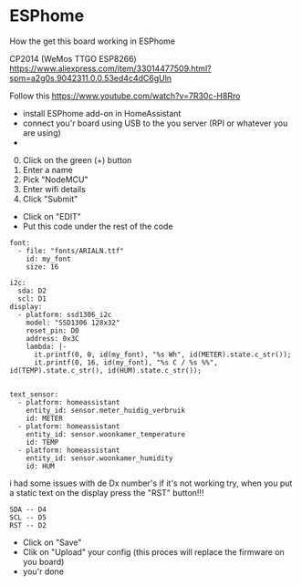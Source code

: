 # ESPhome

How the get this board working in ESPhome

CP2014 (WeMos TTGO ESP8266)
https://www.aliexpress.com/item/33014477509.html?spm=a2g0s.9042311.0.0.53ed4c4dC6gUln

Follow this https://www.youtube.com/watch?v=7R30c-H8Rro
- install ESPhome add-on in HomeAssistant
- connect you'r board using USB to the you server (RPI or whatever you are using)
-

   0) Click on the green (+) button
   1) Enter a name
   2) Pick "NodeMCU"
   3) Enter wifi details
   4) Click "Submit"
- Click on "EDIT"
- Put this code under the rest of the code
```
font:
  - file: "fonts/ARIALN.ttf"
    id: my_font
    size: 16

i2c:
  sda: D2
  scl: D1
display:
  - platform: ssd1306_i2c
    model: "SSD1306 128x32"
    reset_pin: D0
    address: 0x3C
    lambda: |-
      it.printf(0, 0, id(my_font), "%s Wh", id(METER).state.c_str());
      it.printf(0, 16, id(my_font), "%s C / %s %%", id(TEMP).state.c_str(), id(HUM).state.c_str());

      
text_sensor:
  - platform: homeassistant
    entity_id: sensor.meter_huidig_verbruik
    id: METER
  - platform: homeassistant
    entity_id: sensor.woonkamer_temperature
    id: TEMP
  - platform: homeassistant
    entity_id: sensor.woonkamer_humidity
    id: HUM
```
i had some issues with de Dx number's if it's not working try, when you put a static text on the display press the "RST" button!!!
```
SDA -- D4
SCL -- D5
RST -- D2 
```

- Click on "Save"
- Clik on "Upload" your config (this proces will replace the firmware on you board)
- you'r done
